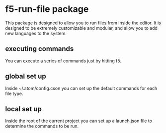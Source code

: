 # f5-run-file package
This package is designed to allow you to run files from inside the editor. It is designed to be extremely customizable and modular, and allow you to add new languages to the system.

## executing commands
You can execute a series of commands just by hitting f5.
## global set up
Inside ~/.atom/config.cson you can set up the default commands for each file type.
## local set up
Inside the root of the current project you can set up a launch.json file to determine the commands to be run.
